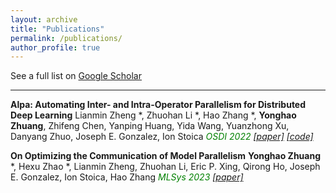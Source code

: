 ```yaml
---
layout: archive
title: "Publications"
permalink: /publications/
author_profile: true
---
```

<script async defer src="https://buttons.github.io/buttons.js"></script>

See a full list on  [Google Scholar](https://scholar.google.com/citations?user=oh297TsAAAAJ)

---

**Alpa: Automating Inter- and Intra-Operator Parallelism for Distributed Deep Learning**
Lianmin Zheng \*, Zhuohan Li \*, Hao Zhang \*, **Yonghao Zhuang**, Zhifeng Chen, Yanping Huang, Yida Wang, Yuanzhong Xu, Danyang Zhuo, Joseph E. Gonzalez, Ion Stoica
<span style="color:green; font-style:italic">OSDI 2022
[[paper]](https://arxiv.org/abs/2201.12023)
[[code]](https://github.com/alpa-projects/alpa)

**On Optimizing the Communication of Model Parallelism**
**Yonghao Zhuang** *, Hexu Zhao *, Lianmin Zheng, Zhuohan Li, Eric P. Xing, Qirong Ho, Joseph E. Gonzalez, Ion Stoica, Hao Zhang
<span style="color:green; font-style:italic">MLSys 2023
[[paper]](https://arxiv.org/abs/2211.05322)
